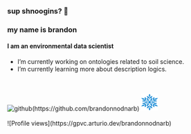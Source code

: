 ### sup shnoogins? 👋

### my name is brandon
#### I am an environmental data scientist
- I’m currently working on ontologies related to soil science. 
- I’m currently learning more about description logics. 
<br />
<br />
<img src='https://cdn.jsdelivr.net/npm/simple-icons@3.0.1/icons/github.svg' alt='github' height='40'>(https://github.com/brandonnodnarb)
<a href='https://archiveprogram.github.com/'><img src='https://raw.githubusercontent.com/acervenky/animated-github-badges/master/assets/acbadge.gif' width='40' height='40'></a> 
<br />
<br />
![Profile views](https://gpvc.arturio.dev/brandonnodnarb)

<!--
**brandonnodnarb/brandonnodnarb** is a ✨ _special_ ✨ repository because its `README.md` (this file) appears on your GitHub profile.

Here are some ideas to get you started:

- 🔭 I’m currently working on ...
- 🌱 I’m currently learning ...
- 👯 I’m looking to collaborate on ...
- 🤔 I’m looking for help with ...
- 💬 Ask me about ...
- 📫 How to reach me: ...
- 😄 Pronouns: ...
- ⚡ Fun fact: ...
-->
